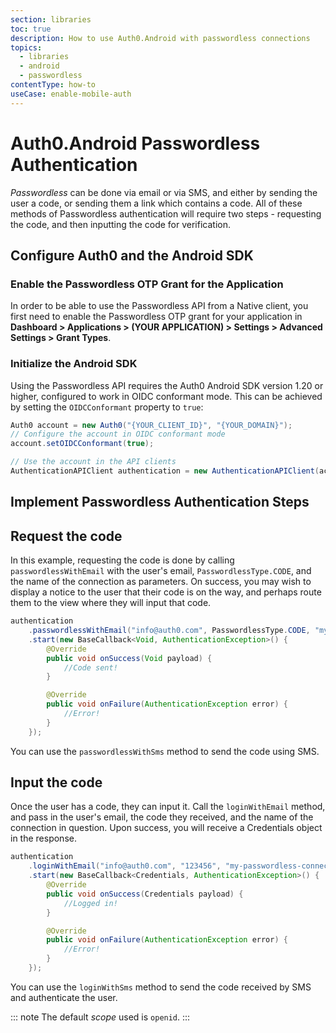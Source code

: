```yaml
---
section: libraries
toc: true
description: How to use Auth0.Android with passwordless connections
topics:
  - libraries
  - android
  - passwordless
contentType: how-to
useCase: enable-mobile-auth
---
```

# Auth0.Android Passwordless Authentication

<dfn data-key="passwordless">Passwordless</dfn> can be done via email or via SMS, and either by sending the user a code, or sending them a link which contains a code. All of these methods of Passwordless authentication will require two steps - requesting the code, and then inputting the code for verification. 

## Configure Auth0 and the Android SDK

### Enable the Passwordless OTP Grant for the Application

In order to be able to use the Passwordless API from a Native client, you first need to enable the Passwordless OTP grant for your application in **Dashboard > Applications > (YOUR APPLICATION) > Settings > Advanced Settings > Grant Types**.

### Initialize the Android SDK 

Using the Passwordless API requires the Auth0 Android SDK version 1.20 or higher, configured to work in OIDC conformant mode. This can be achieved by setting the `OIDCConformant` property to `true`:

```java
Auth0 account = new Auth0("{YOUR_CLIENT_ID}", "{YOUR_DOMAIN}");
// Configure the account in OIDC conformant mode
account.setOIDCConformant(true);

// Use the account in the API clients
AuthenticationAPIClient authentication = new AuthenticationAPIClient(account);
```

## Implement Passwordless Authentication Steps

## Request the code

In this example, requesting the code is done by calling `passwordlessWithEmail` with the user's email, `PasswordlessType.CODE`, and the name of the connection as parameters. On success, you may wish to display a notice to the user that their code is on the way, and perhaps route them to the view where they will input that code.

```java
authentication
    .passwordlessWithEmail("info@auth0.com", PasswordlessType.CODE, "my-passwordless-connection")
    .start(new BaseCallback<Void, AuthenticationException>() {
        @Override
        public void onSuccess(Void payload) {
            //Code sent!
        }

        @Override
        public void onFailure(AuthenticationException error) {
            //Error!
        }
    });
```

You can use the `passwordlessWithSms` method to send the code using SMS. 

## Input the code

Once the user has a code, they can input it. Call the `loginWithEmail` method, and pass in the user's email, the code they received, and the name of the connection in question. Upon success, you will receive a Credentials object in the response.

```java
authentication
    .loginWithEmail("info@auth0.com", "123456", "my-passwordless-connection")
    .start(new BaseCallback<Credentials, AuthenticationException>() {
        @Override
        public void onSuccess(Credentials payload) {
            //Logged in!
        }

        @Override
        public void onFailure(AuthenticationException error) {
            //Error!
        }
    });
```

You can use the `loginWithSms` method to send the code received by SMS and authenticate the user.

::: note
The default <dfn data-key="scope">scope</dfn> used is `openid`.
:::
